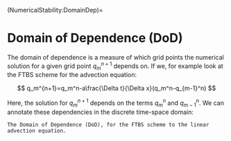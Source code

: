 (NumericalStability:DomainDep)=
# Domain of Dependence (DoD)
The domain of dependence is a measure of which grid points the numerical solution for a given grid point $q_m^{n+1}$ depends on. If we, for example look at the FTBS scheme for the advection equation:

$$
q_m^{n+1}=q_m^n-a\frac{\Delta t}{\Delta x}(q_m^n-q_{m-1}^n)
$$

Here, the solution for $q_m^{n+1}$ depends on the terms $q_m^n$ and $q_{m-1}^n$. We can annotate these dependencies in the discrete time-space domain:

```{figure} ../Figures/Domain_Dep_FTBS.png
The Domain of Dependence (DoD), for the FTBS scheme to the linear advection equation.
```

